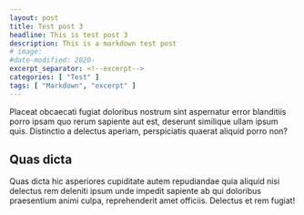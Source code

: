 ```yaml
---
layout: post
title: Test post 3
headline: This is test post 3
description: This is a markdown test post
# image:
#date-modified: 2020-
excerpt_separator: <!--excerpt-->
categories: [ "Test" ]
tags: [ "Markdown", "excerpt" ]
---
```


Placeat obcaecati fugiat doloribus nostrum sint aspernatur error blanditiis porro ipsam quo rerum sapiente aut est, deserunt similique ullam ipsum quis. Distinctio a delectus aperiam, perspiciatis quaerat aliquid porro non?

<!--excerpt-->
<!--preview-->

## Quas dicta

Quas dicta hic asperiores cupiditate autem repudiandae quia aliquid nisi delectus rem deleniti ipsum unde impedit sapiente ab qui doloribus praesentium animi culpa, reprehenderit amet officiis. Delectus et rem fugiat!
